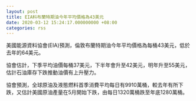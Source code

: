```yaml
---
layout: post
title: EIA料布蘭特期油今年平均價格為43美元
date: 2020-03-12 15:24:17.000000000 +08:00
categories: rss
---
```


美國能源資料協會(EIA)預測，倫敦布蘭特期油今年平均價格為每桶43美元，低於去年的64美元。

協會估計，下季平均油價每桶37美元，下半年會升至42美元，明年升至55美元，估計石油庫存下跌推動油價有上升壓力。

協會預測，全球原油及液態燃料首季消費平均每日有9910萬桶，較去年有所下跌，又估計美國原油產量在5月開始下跌，由每日1320萬桶跌至年底1280萬桶。
